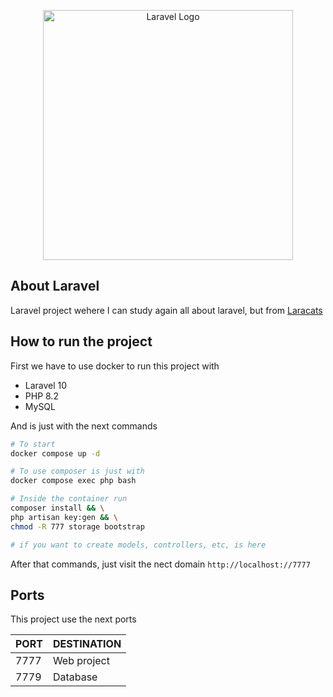 <p align="center"><a href="https://laravel.com" target="_blank"><img src="https://raw.githubusercontent.com/laravel/art/master/logo-lockup/5%20SVG/2%20CMYK/1%20Full%20Color/laravel-logolockup-cmyk-red.svg" width="400" alt="Laravel Logo"></a></p>

## About Laravel

Laravel project wehere I can study again all about laravel, but from [Laracats](https://laracasts.com/)

## How to run the project

First we have to use docker to run this project with 

- Laravel 10
- PHP 8.2
- MySQL

And is just with the next commands

```bash
# To start
docker compose up -d

# To use composer is just with
docker compose exec php bash

# Inside the container run
composer install && \
php artisan key:gen && \
chmod -R 777 storage bootstrap

# if you want to create models, controllers, etc, is here
```

After that commands, just visit the nect domain `http://localhost://7777`

## Ports

This project use the next ports

| PORT  | DESTINATION  |
|-------|--------------|
| 7777  | Web project  |
| 7779  | Database     |
